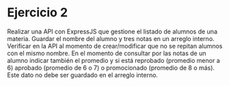 # Ejercicio 2

Realizar una API con ExpressJS que gestione el listado de alumnos de una materia.
Guardar el nombre del alumno y tres notas en un arreglo interno. Verificar en la
API al momento de crear/modificar que no se repitan alumnos con el mismo nombre.
En el momento de consultar por las notas de un alumno indicar también el promedio
y si está reprobado (promedio menor a 6) aprobado (promedio de 6 o 7) o
promocionado (promedio de 8 o más). Este dato no debe ser guardado en el arreglo
interno.
